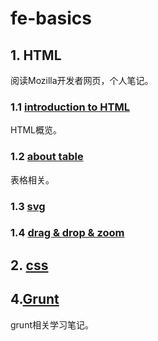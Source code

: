 # fe-basics

## 1. HTML
阅读Mozilla开发者网页，个人笔记。
### 1.1 [introduction to HTML](https://gist.github.com/NoName4Me/b4f237602efa9fff07b1daff4503deab)
HTML概览。

### 1.2 [about table](./html-table.md)
表格相关。

### 1.3 [svg](./svg)

### 1.4 [drag & drop & zoom](./drag-zoom)

## 2. [css](./css/css-basic.md)


## 4.[Grunt](./grunt/README.MD)
grunt相关学习笔记。
